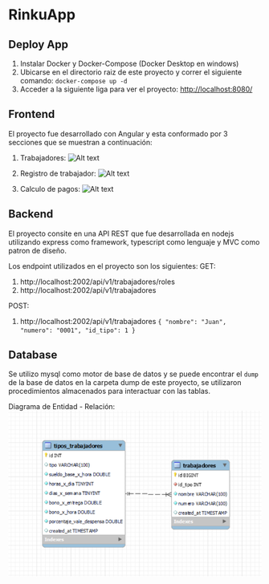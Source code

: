 # RinkuApp

## Deploy App

1. Instalar Docker y Docker-Compose (Docker Desktop en windows)
2. Ubicarse en el directorio raiz de este proyecto y correr el siguiente comando: `docker-compose up -d`
3. Acceder a la siguiente liga para ver el proyecto: [http://localhost:8080/](http://localhost:8080)

## Frontend

El proyecto fue desarrollado con Angular y esta conformado por 3 secciones que se muestran a continuación:

1. Trabajadores:
![Alt text](https://i.imgur.com/u9I13P0.png)

2. Registro de trabajador:
![Alt text](https://i.imgur.com/4fQiMnM.png)

3. Calculo de pagos:
![Alt text](https://i.imgur.com/uzSA6Js.png)

## Backend

El proyecto consite en una API REST que fue desarrollada en nodejs utilizando express como framework, typescript como lenguaje y MVC como patron de diseño.

Los endpoint utilizados en el proyecto son los siguientes:
GET:
1. http://localhost:2002/api/v1/trabajadores/roles
2. http://localhost:2002/api/v1/trabajadores

POST:
1. http://localhost:2002/api/v1/trabajadores
    `
    {
        "nombre": "Juan",
        "numero": "0001",
        "id_tipo": 1
    }
    `

## Database

Se utilizo mysql como motor de base de datos y se puede encontrar el `dump` de la base de datos en la carpeta dump de este proyecto, se utilizaron procedimientos almacenados para interactuar con las tablas.

Diagrama de Entidad - Relación:
![Alt text](image-3.png)
